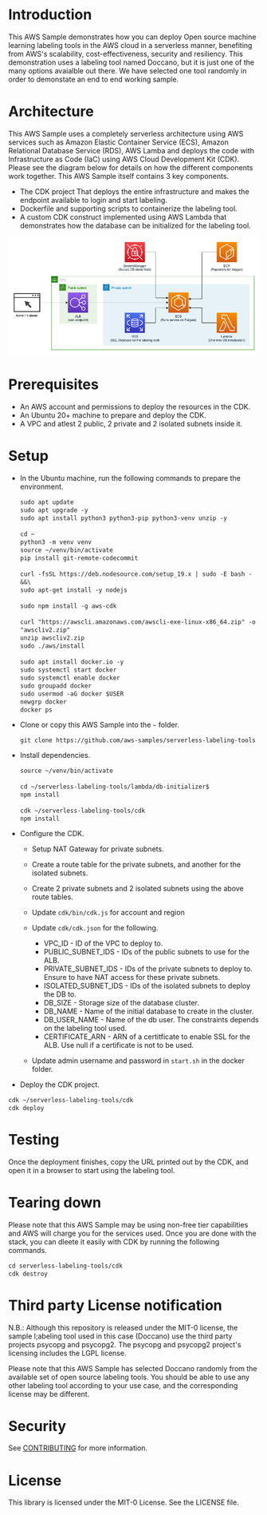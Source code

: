 # Introduction

This AWS Sample demonstrates how you can deploy Open source machine learning labeling tools in the AWS cloud in a serverless manner, benefiting from AWS's scalability, cost-effectiveness, security and resiliency. This demonstration uses a labeling tool named Doccano, but it is just one of the many options avaialble out there. We have selected one tool randomly in order to demonstate an end to end working sample.

# Architecture

This AWS Sample uses a completely serverless architecture using AWS services such as Amazon Elastic Container Service (ECS), Amazon Relational Database Service (RDS), AWS Lamba and deploys the code with Infrastructure as Code (IaC) using AWS Cloud Development Kit (CDK). Please see the diagram below for details on how the different components work together. This AWS Sample itself contains 3 key components.

- The CDK project That deploys the entire infrastructure and makes the endpoint available to login and start labeling.
- Dockerfile and supporting scripts to containerize the labeling tool.
- A custom CDK construct implemented using AWS Lambda that demonstrates how the database can be initialized for the labeling tool.

![Architecture](Architecture.png)

# Prerequisites

- An AWS account and permissions to deploy the resources in the CDK.
- An Ubuntu 20+ machine to prepare and deploy the CDK.
- A VPC and atlest 2 public, 2 private and 2 isolated subnets inside it.

# Setup

- In the Ubuntu machine, run the following commands to prepare the environment.

  ```
  sudo apt update
  sudo apt upgrade -y
  sudo apt install python3 python3-pip python3-venv unzip -y

  cd ~
  python3 -m venv venv
  source ~/venv/bin/activate
  pip install git-remote-codecommit

  curl -fsSL https://deb.nodesource.com/setup_19.x | sudo -E bash - &&\
  sudo apt-get install -y nodejs

  sudo npm install -g aws-cdk

  curl "https://awscli.amazonaws.com/awscli-exe-linux-x86_64.zip" -o "awscliv2.zip"
  unzip awscliv2.zip
  sudo ./aws/install

  sudo apt install docker.io -y
  sudo systemctl start docker
  sudo systemctl enable docker
  sudo groupadd docker
  sudo usermod -aG docker $USER
  newgrp docker
  docker ps
  ```

- Clone or copy this AWS Sample into the `~` folder.
  ```
  git clone https://github.com/aws-samples/serverless-labeling-tools
  ```
- Install dependencies.

  ```
  source ~/venv/bin/activate

  cd ~/serverless-labeling-tools/lambda/db-initializer$
  npm install

  cdk ~/serverless-labeling-tools/cdk
  npm install
  ```

- Configure the CDK.

  - Setup NAT Gateway for private subnets.
  - Create a route table for the private subnets, and another for the isolated subnets.
  - Create 2 private subnets and 2 isolated subnets using the above route tables.

  - Update `cdk/bin/cdk.js` for account and region
  - Update `cdk/cdk.json` for the following.
    - VPC_ID - ID of the VPC to deploy to.
    - PUBLIC_SUBNET_IDS - IDs of the public subnets to use for the ALB.
    - PRIVATE_SUBNET_IDS - IDs of the private subnets to deploy to. Ensure to have NAT access for these private subnets.
    - ISOLATED_SUBNET_IDS - IDs of the isolated subnets to deploy the DB to.
    - DB_SIZE - Storage size of the database cluster.
    - DB_NAME - Name of the initial database to create in the cluster.
    - DB_USER_NAME - Name of the db user. The constraints depends on the labeling tool used.
    - CERTIFICATE_ARN - ARN of a certitficate to enable SSL for the ALB. Use null if a certificate is not to be used.
  - Update admin username and password in `start.sh` in the docker folder.

- Deploy the CDK project.

```
cdk ~/serverless-labeling-tools/cdk
cdk deploy
```

# Testing

Once the deployment finishes, copy the URL printed out by the CDK, and open it in a browser to start using the labeling tool.

# Tearing down

Please note that this AWS Sample may be using non-free tier capabilities and AWS will charge you for the services used. Once you are done with the stack, you can dleete it easily with CDK by running the following commands.

```
cd serverless-labeling-tools/cdk
cdk destroy
```

# Third party License notification

N.B.: Although this repository is released under the MIT-0 license, the sample l;abeling tool used in this case (Doccano)
use the third party projects psycopg and psycopg2. The psycopg and psycopg2 project's licensing includes the LGPL license.

Please note that this AWS Sample has selected Doccano randomly from the available set of open source labeling tools. You should be able to use any other labeling tool according to your use case, and the corresponding license may be different.

# Security

See [CONTRIBUTING](CONTRIBUTING.md#security-issue-notifications) for more information.

# License

This library is licensed under the MIT-0 License. See the LICENSE file.
